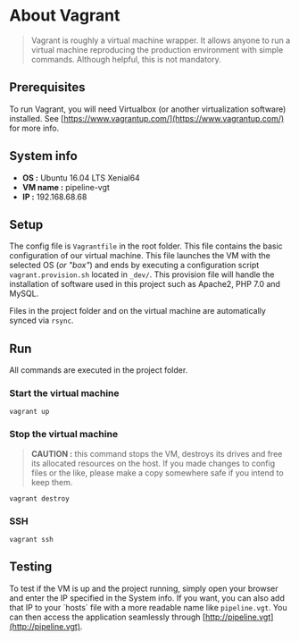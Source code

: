 # About Vagrant

> Vagrant is roughly a virtual machine wrapper. It allows anyone to run a virtual machine reproducing the production environment with simple commands. Although helpful, this is not mandatory.

## Prerequisites
To run Vagrant, you will need Virtualbox (or another virtualization software) installed. 
See [https://www.vagrantup.com/](https://www.vagrantup.com/) for more info.

## System info
- **OS :** Ubuntu 16.04 LTS Xenial64
- **VM name :** pipeline-vgt
- **IP :** 192.168.68.68 

## Setup
The config file is `Vagrantfile` in the root folder. This file contains the basic configuration of our virtual machine. This file launches the VM with the selected OS (*or "box"*) and ends by executing a configuration script `vagrant.provision.sh` located in `_dev/`. This provision file will handle the installation of software used in this project such as Apache2, PHP 7.0 and MySQL.

Files in the project folder and on the virtual machine are automatically synced via `rsync`.

## Run
All commands are executed in the project folder.

### Start the virtual machine
`vagrant up`

### Stop the virtual machine
> **CAUTION :** this command stops the VM, destroys its drives and free its allocated resources on the host. If you made changes to config files or the like, please make a copy somewhere safe if you intend to keep them.

`vagrant destroy`

### SSH
`vagrant ssh`

## Testing
To test if the VM is up and the project running, simply open your browser and enter the IP specified in the System info. If you want, you can also add that IP to your ´hosts´ file with a more readable name like `pipeline.vgt`. You can then access the application seamlessly through [http://pipeline.vgt](http://pipeline.vgt).



